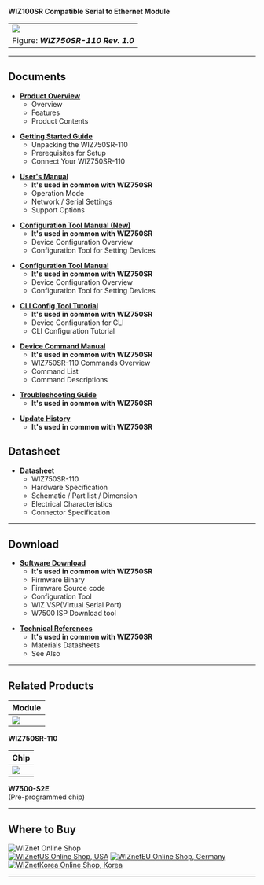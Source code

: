 

**WIZ100SR Compatible Serial to Ethernet Module**

|                                                   |
| ------------------------------------------------- |
| ![](/products/wiz750sr-110/wiz750sr-110_main.png) |
| Figure: ***WIZ750SR-110 Rev. 1.0***               |

-----

## Documents



  - **[Product Overview](wiz750sr-110_overview.md)**
      - Overview
      - Features
      - Product Contents

<!-- end list -->

  - **[Getting Started
    Guide](wiz750sr-110_gettingstarted.md)**
      - Unpacking the WIZ750SR-110
      - Prerequisites for Setup
      - Connect Your WIZ750SR-110

<!-- end list -->

  - **[User's Manual](wiz750sr_usermanual.md)** 
      - **It's used in common with WIZ750SR**
      - Operation Mode
      - Network / Serial Settings
      - Support Options

<!-- end list -->

  - **[Configuration Tool Manual
    (New)](wiz750sr_guiconfigtoolmanual.md)**
      - **It's used in common with WIZ750SR**
      - Device Configuration Overview
      - Configuration Tool for Setting Devices

<!-- end list -->

  - **[Configuration Tool
    Manual](wiz750sr_configtoolmanual.md)**
      - **It's used in common with WIZ750SR**
      - Device Configuration Overview
      - Configuration Tool for Setting Devices

<!-- end list -->

  - **[CLI Config Tool Tutorial](wiz750sr_clitool.md)**
      - **It's used in common with WIZ750SR**
      - Device Configuration for CLI
      - CLI Configuration Tutorial

<!-- end list -->

  - **[Device Command Manual](wiz750sr_commandmanual.md)**
      - **It's used in common with WIZ750SR**
      - WIZ750SR-110 Commands Overview
      - Command List
      - Command Descriptions

<!-- end list -->

  - **[Troubleshooting Guide](wiz750sr_troubleshooting.md)**
      - **It's used in common with WIZ750SR**

<!-- end list -->

  - **[Update History](wiz750sr_history.md)**
      - **It's used in common with WIZ750SR**


## Datasheet



  - **[Datasheet](wiz750sr-110_datasheet.md)**
      - WIZ750SR-110
      - Hardware Specification
      - Schematic / Part list / Dimension
      - Electrical Characteristics
      - Connector Specification

-----



## Download



  - **[Software Download](wiz750sr_download.md)**
      - **It's used in common with WIZ750SR**
      - Firmware Binary
      - Firmware Source code 
      - Configuration Tool
      - WIZ VSP(Virtual Serial Port)
      - W7500 ISP Download tool

<!-- end list -->

  - **[Technical References](wiz750sr_reference.md)**
      - **It's used in common with WIZ750SR**
      - Materials Datasheets
      - See Also


-----

## Related Products



| **Module**                                       |
| ------------------------------------------------ |
| ![](/products/wiz750sr-110/wiz750sr-110_top.png) |

 **WIZ750SR-110** 



| **Chip**                            |
| ----------------------------------- |
| ![](/products/wiz750jr/w7500_1.jpg) |

 **W7500-S2E**  
(Pre-programmed chip) 



-----

## Where to Buy



![WIZnet Online Shop](/products/w5500/buynow.png)  
[![WIZnetUS Online Shop,
USA](/products/w5500/w5500_evb/icons/dollar.png)](http://www.shopwiznet.com/)
[![WIZnetEU Online Shop,
Germany](/products/w5500/w5500_evb/icons/european-euro.png)](http://shop.wiznet.eu/)
[![WIZnetKorea Online Shop,
Korea](/products/w5500/w5500_evb/icons/won.png)](http://shop.wiznet.co.kr/)



-----
